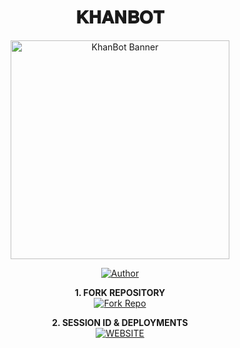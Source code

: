 <h1 align="center"> 𝐊𝐇𝐀𝐍𝐁𝐎𝐓 </h1>

<p align="center">
  <a href="https://github.com/Nassorkhan/KhanBot">
    <img alt="KhanBot Banner" height="350" src="https://i.ibb.co/album-placeholder-image.jpg">
  </a>
</p>

<p align="center">
<a href="https://github.com/YOUR-GITHUB-USERNAME">
  <img title="Author" src="https://img.shields.io/badge/KhanBot-darkgreen?style=for-the-badge&logo=whatsapp">
</a>
</p>

<p align="center">
  <strong>1. FORK REPOSITORY</strong>
  <br>
  <a href="https://github.com/Nassorkhan/Khanbot/fork" target="_blank">
    <img alt="Fork Repo" src="https://img.shields.io/badge/Fork%20Repo-100000?style=for-the-badge&logo=scan&logoColor=white&labelColor=darkblue&color=darkblue"/>
  </a>
</p>

<p align="center">
  <strong>2. SESSION ID & DEPLOYMENTS</strong>
  <br>
  <a href="https://www.cypherx.space/" target="_blank">
    <img alt="WEBSITE" src="https://img.shields.io/badge/Let%27s_Go-100000?style=for-the-badge&logo=scan&logoColor=white&labelColor=darkred&color=darkred"/>
  </a>
</p>
